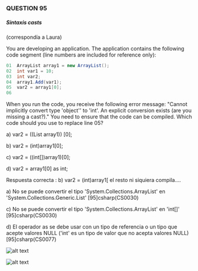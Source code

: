 ### QUESTION 95 

##### Sintaxis casts

(correspondía a Laura)

You are developing an application.
The application contains the following code segment (line numbers are included for reference only):


```c#
01	ArrayList array1 = new ArrayList();
02	int var1 = 10;
03	int var2;
04	array1.Add(var1);	
05	var2 = array1[0];
06	 
````

When you run the code, you receive the following error message: "Cannot implicitly convert type 'object'' to 'int'.
An explicit conversion exists (are you missing a cast?)."
You need to ensure that the code can be compiled.
Which code should you use to replace line 05?



a) var2 = ((List<int> array1)) [0];

b) var2 = (int)array1[0];

c) var2 = ((int[])array1)[0];

d) var2 = array1[0] as int;



Respuesta correcta :  b) var2 = (int)array1[
el resto ni siquiera compila....

a)  No se puede convertir el tipo 'System.Collections.ArrayList' en 'System.Collections.Generic.List<int>' [95]csharp(CS0030)

c)  No se puede convertir el tipo 'System.Collections.ArrayList' en 'int[]' [95]csharp(CS0030)

d)  El operador as se debe usar con un tipo de referencia o un tipo que acepte valores NULL ('int' es un tipo de valor que no acepta valores NULL) [95]csharp(CS0077)

![alt text](solucion1.PNG "solucion")

![alt text](solucion2.PNG "solucion")



